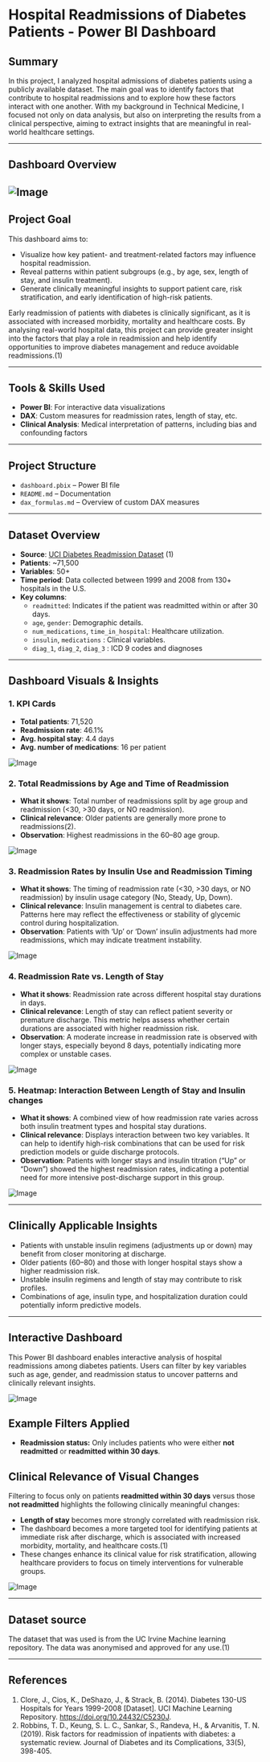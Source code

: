 # Hospital Readmissions of Diabetes Patients - Power BI Dashboard

## Summary
In this project, I analyzed hospital admissions of diabetes patients using a publicly available dataset. The main goal was to identify factors that contribute to hospital readmissions and to explore how these factors interact with one another. With my background in Technical Medicine, I focused not only on data analysis, but also on interpreting the results from a clinical perspective, aiming to extract insights that are meaningful in real-world healthcare settings.

---

## Dashboard Overview

![Image](https://github.com/user-attachments/assets/49513d89-3aeb-4505-9486-dbb6e69a59a1)
---

## Project Goal

This dashboard aims to:

- Visualize how key patient- and treatment-related factors may influence hospital readmission.
- Reveal patterns within patient subgroups (e.g., by age, sex, length of stay, and insulin treatment).
- Generate clinically meaningful insights to support patient care, risk stratification, and early identification of high-risk patients.

Early readmission of patients with diabetes is clinically significant, as it is associated with increased morbidity, mortality and healthcare costs. By analysing real-world hospital data, this project can provide greater insight into the factors that play a role in readmission and help identify opportunities to improve diabetes management and reduce avoidable readmissions.(1)

---


##  Tools & Skills Used

- **Power BI**: For interactive data visualizations
- **DAX**: Custom measures for readmission rates, length of stay, etc.  
- **Clinical Analysis**: Medical interpretation of patterns, including bias and confounding factors

---

## Project Structure

- `dashboard.pbix` – Power BI file  
- `README.md` – Documentation  
- `dax_formulas.md` – Overview of custom DAX measures  

---

## Dataset Overview

- **Source**: [UCI Diabetes Readmission Dataset](https://archive.ics.uci.edu/ml/datasets/diabetes+130-us+hospitals+for+years+1999-2008) (1)  
- **Patients**: ~71,500  
- **Variables**: 50+  
- **Time period**: Data collected between 1999 and 2008 from 130+ hospitals in the U.S.  
- **Key columns**:
  - `readmitted`: Indicates if the patient was readmitted within or after 30 days.
  - `age`, `gender`: Demographic details.
  - `num_medications`, `time_in_hospital`: Healthcare utilization.
  - `insulin`, `medications` : Clinical variables.
  - `diag_1`, `diag_2`, `diag_3` : ICD 9 codes and diagnoses

---

## Dashboard Visuals & Insights

### 1. **KPI Cards**
- **Total patients**: 71,520  
- **Readmission rate**: 46.1%  
- **Avg. hospital stay**: 4.4 days  
- **Avg. number of medications**: 16 per patient

![Image](https://github.com/user-attachments/assets/4bd4b957-db9e-4a26-8996-f72be9fd763b)

### 2. **Total Readmissions by Age and Time of Readmission**
- **What it shows**: Total number of readmissions split by age group and readmission (<30, >30 days, or NO readmission).
- **Clinical relevance**: Older patients are generally more prone to readmissions(2).
- **Observation**: Highest readmissions in the 60–80 age group.

![Image](https://github.com/user-attachments/assets/fe2beb7c-ace9-4b38-9d18-b87e0db93ea5)

### 3. **Readmission Rates by Insulin Use and Readmission Timing**
- **What it shows**: The timing of readmission rate (<30, >30 days, or NO readmission) by insulin usage category (No, Steady, Up, Down).
- **Clinical relevance**: Insulin management is central to diabetes care. Patterns here may reflect the effectiveness or stability of glycemic control during hospitalization.
- **Observation**: Patients with ‘Up’ or ‘Down’ insulin adjustments had more readmissions, which may indicate treatment instability.

![Image](https://github.com/user-attachments/assets/e3cc6a4e-4da9-4686-be0a-3ecd9247c2a7)

### 4. **Readmission Rate vs. Length of Stay**
- **What it shows**: Readmission rate across different hospital stay durations in days.
- **Clinical relevance**: Length of stay can reflect patient severity or premature discharge. This metric helps assess whether certain durations are associated with higher readmission risk.
- **Observation**: A moderate increase in readmission rate is observed with longer stays, especially beyond 8 days, potentially indicating more complex or unstable cases.

![Image](https://github.com/user-attachments/assets/ac7887dc-3a98-4010-b318-5b83e51ed9fc)

### 5. **Heatmap: Interaction Between Length of Stay and Insulin changes**
- **What it shows**: A combined view of how readmission rate varies across both insulin treatment types and hospital stay durations.
- **Clinical relevance**: Displays interaction between two key variables. It can help to identify high-risk combinations that can be used for risk prediction models or guide discharge protocols.
- **Observation**: Patients with longer stays and insulin titration (“Up” or “Down”) showed the highest readmission rates, indicating a potential need for more intensive post-discharge support in this group.

![Image](https://github.com/user-attachments/assets/e0006a3c-6f6c-49fd-a33b-fbdcdfda4f02)

---

## Clinically Applicable Insights

- Patients with unstable insulin regimens (adjustments up or down) may benefit from closer monitoring at discharge.  
- Older patients (60–80) and those with longer hospital stays show a higher readmission risk.  
- Unstable insulin regimens  and length of stay may contribute to risk profiles.  
- Combinations of age, insulin type, and hospitalization duration could potentially inform predictive models.

---

## Interactive Dashboard

This Power BI dashboard enables interactive analysis of hospital readmissions among diabetes patients. Users can filter by key variables such as age, gender, and readmission status to uncover patterns and clinically relevant insights.

![Image](https://github.com/user-attachments/assets/a02d4770-2c94-4d09-948c-ed98f014561a)

## Example Filters Applied
- **Readmission status:** Only includes patients who were either **not readmitted** or **readmitted within 30 days**.

## Clinical Relevance of Visual Changes

Filtering to focus only on patients **readmitted within 30 days** versus those **not readmitted** highlights the following clinically meaningful changes:

- **Length of stay** becomes more strongly correlated with readmission risk.
- The dashboard becomes a more targeted tool for identifying patients at immediate risk after discharge, which is associated with increased morbidity, mortality, and healthcare costs.(1)
- These changes enhance its clinical value for risk stratification, allowing healthcare providers to focus on timely interventions for vulnerable groups.

![Image](https://github.com/user-attachments/assets/d9ebd586-9315-412d-8b55-f063442048a2)

---

## Dataset source
The dataset that was used is from the UC Irvine Machine learning repository. The data was anonymised and approved for any use.(1)

---
## References
1. Clore, J., Cios, K., DeShazo, J., & Strack, B. (2014). Diabetes 130-US Hospitals for Years 1999-2008 [Dataset]. UCI Machine Learning Repository. https://doi.org/10.24432/C5230J.
2. Robbins, T. D., Keung, S. L. C., Sankar, S., Randeva, H., & Arvanitis, T. N. (2019). Risk factors for readmission of inpatients with diabetes: a systematic review. Journal of Diabetes and its Complications, 33(5), 398-405.

